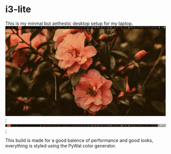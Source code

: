 # i3-lite 
This is my minmal but aethestic desktop setup for my laptop.
![desktop](/img/desktop.png);
![i3status](/img/i3status.png);

This build is made for a good balence of performance and good looks, everything is styled using the PyWal color generator.
